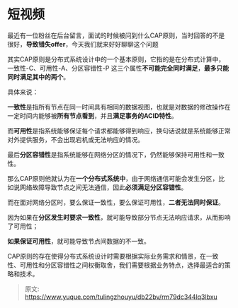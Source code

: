 # 短视频

最近有一位粉丝在后台留言，面试的时候被问到什么CAP原则，当时回答的不是很好，**导致错失offer**，今天我们就来好好聊聊这个问题

其实CAP原则是分布式系统设计中的一个基本原则，它指的是在分布式计算中，一致性-C、可用性-A、分区容错性-P 这三个属性**不可能完全同时满足**，**最多只能同时满足其中的两个**。

具体来说：

**一致性**是指所有节点在同一时间具有相同的数据视图，也就是对数据的修改操作在一定时间内能够被**所有节点看到**，并且**满足事务的ACID特性**。

而**可用性**是指系统能够保证每个请求都能够得到响应，换句话说就是系统能够正常对外提供服务，不会出现宕机或无法响应的情况。

最后**分区容错性**是指系统能够在网络分区的情况下，仍然能够保持可用性和一致性。

那么CAP原则他就认为在**一个分布式系统中**，由于网络通信可能会发生分区，比如说网络故障导致节点之间无法通信，因此**必须满足分区容错性**。

而在面对网络分区时，要么保证一致性，要么保证可用性，**二者无法同时保证**。

因为如果在**分区发生时要求一致性**，就可能导致部分节点无法响应请求，从而影响了可用性；

**如果保证可用性**，就可能导致节点间数据的不一致。

CAP原则的存在使得分布式系统设计时需要根据实际业务需求和情景，在一致性、可用性和分区容错性之间权衡取舍，我们需要根据业务特点，选择最适合的策略和技术。


> 原文: <https://www.yuque.com/tulingzhouyu/db22bv/rm79dc344lq3lbxu>